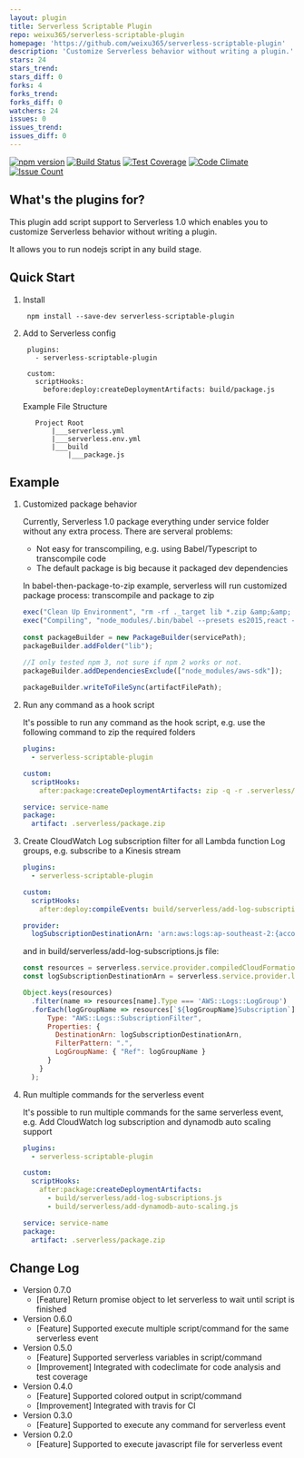 ```yaml
---
layout: plugin
title: Serverless Scriptable Plugin
repo: weixu365/serverless-scriptable-plugin
homepage: 'https://github.com/weixu365/serverless-scriptable-plugin'
description: 'Customize Serverless behavior without writing a plugin.'
stars: 24
stars_trend: 
stars_diff: 0
forks: 4
forks_trend: 
forks_diff: 0
watchers: 24
issues: 0
issues_trend: 
issues_diff: 0
---
```



[![npm version](https://badge.fury.io/js/serverless-scriptable-plugin.svg)](https://badge.fury.io/js/serverless-scriptable-plugin)
[![Build Status](https://travis-ci.org/weixu365/serverless-scriptable-plugin.svg?branch=master)](https://travis-ci.org/weixu365/serverless-scriptable-plugin)
[![Test Coverage](https://codeclimate.com/github/weixu365/serverless-scriptable-plugin/badges/coverage.svg)](https://codeclimate.com/github/weixu365/serverless-scriptable-plugin/coverage)
[![Code Climate](https://codeclimate.com/github/weixu365/serverless-scriptable-plugin/badges/gpa.svg)](https://codeclimate.com/github/weixu365/serverless-scriptable-plugin)
[![Issue Count](https://codeclimate.com/github/weixu365/serverless-scriptable-plugin/badges/issue_count.svg)](https://codeclimate.com/github/weixu365/serverless-scriptable-plugin)


What's the plugins for?
------------------------
This plugin add script support to Serverless 1.0 which enables you to customize Serverless behavior without writing a plugin. 

It allows you to run nodejs script in any build stage.


Quick Start
-------------
1. Install

        npm install --save-dev serverless-scriptable-plugin
        
2. Add to Serverless config 

        plugins:
          - serverless-scriptable-plugin
    
        custom:
          scriptHooks:
            before:deploy:createDeploymentArtifacts: build/package.js

   Example File Structure
       
          Project Root 
              |___serverless.yml
              |___serverless.env.yml
              |___build
                  |___package.js
                  

Example
---------
1. Customized package behavior

   Currently, Serverless 1.0 package everything under service folder without any extra process. 
   There are serveral problems:
   
   - Not easy for transcompiling, e.g. using Babel/Typescript to transcompile code 
   - The default package is big because it packaged dev dependencies

   In babel-then-package-to-zip example, serverless will run customized package process: transcompile and package to zip
   
    ```js
    exec("Clean Up Environment", "rm -rf ._target lib *.zip &amp;&amp; mkdir -p lib");
    exec("Compiling", "node_modules/.bin/babel --presets es2015,react --plugins transform-async-to-generator,transform-runtime,transform-class-properties,transform-flow-strip-types -d lib/ src/");
       
    const packageBuilder = new PackageBuilder(servicePath);
    packageBuilder.addFolder("lib");
    
    //I only tested npm 3, not sure if npm 2 works or not.
    packageBuilder.addDependenciesExclude(["node_modules/aws-sdk"]);
       
    packageBuilder.writeToFileSync(artifactFilePath);
    ```

2. Run any command as a hook script

   It's possible to run any command as the hook script, e.g. use the following command to zip the required folders
 
    ```yml
    plugins:
      - serverless-scriptable-plugin
    
    custom:
      scriptHooks:
        after:package:createDeploymentArtifacts: zip -q -r .serverless/package.zip src node_modules
    
    service: service-name
    package:
      artifact: .serverless/package.zip
    ```
   
3. Create CloudWatch Log subscription filter for all Lambda function Log groups, e.g. subscribe to a Kinesis stream
  
    ```yml
    plugins:
      - serverless-scriptable-plugin
    
    custom:
      scriptHooks:
        after:deploy:compileEvents: build/serverless/add-log-subscriptions.js
    
    provider:
      logSubscriptionDestinationArn: 'arn:aws:logs:ap-southeast-2:{account-id}:destination:'
    ```

    and in build/serverless/add-log-subscriptions.js file:

    ```js
    const resources = serverless.service.provider.compiledCloudFormationTemplate.Resources;
    const logSubscriptionDestinationArn = serverless.service.provider.logSubscriptionDestinationArn;
    
    Object.keys(resources)
      .filter(name => resources[name].Type === 'AWS::Logs::LogGroup')
      .forEach(logGroupName => resources[`${logGroupName}Subscription`] = {
          Type: "AWS::Logs::SubscriptionFilter",
          Properties: {
            DestinationArn: logSubscriptionDestinationArn,
            FilterPattern: ".",
            LogGroupName: { "Ref": logGroupName }
          }
        }
      );
    ```

4. Run multiple commands for the serverless event

   It's possible to run multiple commands for the same serverless event, e.g. Add CloudWatch log subscription and dynamodb auto scaling support

    ```yml
    plugins:
      - serverless-scriptable-plugin
    
    custom:
      scriptHooks:
        after:package:createDeploymentArtifacts: 
          - build/serverless/add-log-subscriptions.js
          - build/serverless/add-dynamodb-auto-scaling.js
    
    service: service-name
    package:
      artifact: .serverless/package.zip
    ```

Change Log
-------------
- Version 0.7.0
  - [Feature] Return promise object to let serverless to wait until script is finished
- Version 0.6.0
  - [Feature] Supported execute multiple script/command for the same serverless event
- Version 0.5.0
  - [Feature] Supported serverless variables in script/command
  - [Improvement] Integrated with codeclimate for code analysis and test coverage
- Version 0.4.0
  - [Feature] Supported colored output in script/command
  - [Improvement] Integrated with travis for CI
- Version 0.3.0
  - [Feature] Supported to execute any command for serverless event
- Version 0.2.0
  - [Feature] Supported to execute javascript file for serverless event

